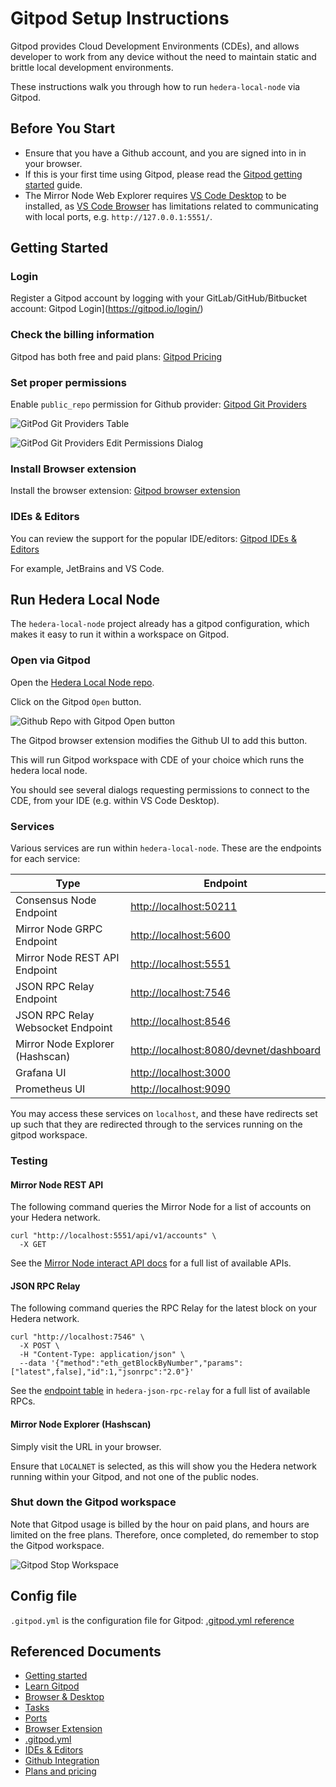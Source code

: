 # Gitpod Setup Instructions

Gitpod provides Cloud Development Environments (CDEs),
and allows developer to work from any device without the need to maintain
static and brittle local development environments.

These instructions walk you through how to run `hedera-local-node`
via Gitpod.

## Before You Start

- Ensure that you have a Github account,
  and you are signed into in in your browser.
- If this is your first time using Gitpod, please read the
  [Gitpod getting started](https://www.gitpod.io/docs/introduction/getting-started) guide.
- The Mirror Node Web Explorer requires
  [VS Code Desktop](https://www.gitpod.io/docs/references/ides-and-editors/vscode)
  to be installed, as [VS Code Browser](https://www.gitpod.io/docs/references/ides-and-editors/vscode-browser)
  has limitations related to communicating with local ports, e.g. `http://127.0.0.1:5551/`.

## Getting Started

### Login

Register a Gitpod account by logging with your GitLab/GitHub/Bitbucket account:
Gitpod Login](https://gitpod.io/login/)

### Check the billing information

Gitpod has both free and paid plans:
[Gitpod Pricing](https://www.gitpod.io/pricing)

### Set proper permissions

Enable `public_repo` permission for Github provider:
[Gitpod Git Providers](https://gitpod.io/user/integrations)

![GitPod Git Providers Table](img/gitpod-git-providers-table.png)

![GitPod Git Providers Edit Permissions Dialog](img/gitpod-git-providers-edit-permissions-dialog.png)

### Install Browser extension

Install the browser extension:
[Gitpod browser extension](https://www.gitpod.io/docs/configure/user-settings/browser-extension)

### IDEs & Editors

You can review the support for the popular IDE/editors:
[Gitpod IDEs & Editors](https://www.gitpod.io/docs/references/ides-and-editors)

For example, JetBrains and VS Code.

## Run Hedera Local Node

The `hedera-local-node` project already has a gitpod configuration,
which makes it easy to run it within a workspace on Gitpod.

### Open via Gitpod

Open the [Hedera Local Node repo](https://github.com/hashgraph/hedera-local-node).

Click on the Gitpod `Open` button.

![Github Repo with Gitpod Open button](img/gitpod-button-github-repo.png)

The Gitpod browser extension modifies the Github UI to add this button.

This will run Gitpod workspace with CDE of your choice which runs the hedera local node.

You should see several dialogs requesting permissions to connect to the CDE,
from your IDE (e.g. within VS Code Desktop).

### Services

Various services are run within `hedera-local-node`.
These are the endpoints for each service:

| Type                              | Endpoint                                         |
| --------------------------------- | ------------------------------------------------ |
| Consensus Node Endpoint           | [http://localhost:50211](http://localhost:50211) |
| Mirror Node GRPC Endpoint         | [http://localhost:5600](http://localhost:5600)   |
| Mirror Node REST API Endpoint     | [http://localhost:5551](http://localhost:5551)   |
| JSON RPC Relay Endpoint           | [http://localhost:7546](http://localhost:7546)   |
| JSON RPC Relay Websocket Endpoint | [http://localhost:8546](http://localhost:8546)   |
| Mirror Node Explorer (Hashscan)   | [http://localhost:8080/devnet/dashboard](http://localhost:8080/devnet/dashboard)   |
| Grafana UI                        | [http://localhost:3000](http://localhost:3000)   |
| Prometheus UI                     | [http://localhost:9090](http://localhost:9090)   |

You may access these services on `localhost`,
and these have redirects set up such that they are redirected through to the services
running on the gitpod workspace.

### Testing

#### Mirror Node REST API

The following command queries the Mirror Node for a list of accounts on your Hedera network.

```shell
curl "http://localhost:5551/api/v1/accounts" \
  -X GET
```

See the [Mirror Node interact API docs](https://testnet.mirrornode.hedera.com/api/v1/docs/)
for a full list of available APIs.

#### JSON RPC Relay

The following command queries the RPC Relay for the latest block on your Hedera network.

```shell
curl "http://localhost:7546" \
  -X POST \
  -H "Content-Type: application/json" \
  --data '{"method":"eth_getBlockByNumber","params":["latest",false],"id":1,"jsonrpc":"2.0"}'
```

See the [endpoint table](https://github.com/hashgraph/hedera-json-rpc-relay/blob/main/docs/rpc-api.md#endpoint-table)
in `hedera-json-rpc-relay` for a full list of available RPCs.

#### Mirror Node Explorer (Hashscan)

Simply visit the URL in your browser.

Ensure that `LOCALNET` is selected, as this will show you
the Hedera network running within your Gitpod,
and not one of the public nodes.

### Shut down the Gitpod workspace

Note that Gitpod usage is billed by the hour on paid plans,
and hours are limited on the free plans.
Therefore, once completed, do remember to stop the Gitpod workspace.

![Gitpod Stop Workspace](img/gitpod-stop-workspace.png)

## Config file

`.gitpod.yml` is the configuration file for Gitpod:
[.gitpod.yml reference](https://www.gitpod.io/docs/references/gitpod-yml)

## Referenced Documents

* [Getting started](https://www.gitpod.io/docs/introduction/getting-started)
* [Learn Gitpod](https://www.gitpod.io/docs/introduction/learn-gitpod)
* [Browser & Desktop](https://www.gitpod.io/docs/introduction/learn-gitpod/browser-desktop)
* [Tasks](https://www.gitpod.io/docs/configure/workspaces/tasks)
* [Ports](https://www.gitpod.io/docs/configure/workspaces/ports)
* [Browser Extension](https://www.gitpod.io/docs/configure/user-settings/browser-extension)
* [.gitpod.yml](https://www.gitpod.io/docs/references/gitpod-yml)
* [IDEs & Editors](https://www.gitpod.io/docs/references/ides-and-editors)
* [Github Integration](https://www.gitpod.io/docs/integrations/github)
* [Plans and pricing](https://www.gitpod.io/pricing)

<!-- Auto-update: 2025-10-15T13:13:24.693053 -->

